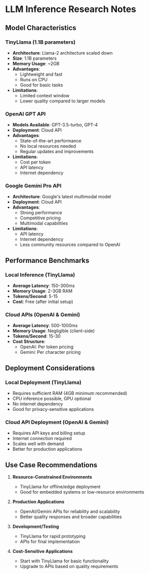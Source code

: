 # LLM Inference Research Notes

## Model Characteristics

### TinyLlama (1.1B parameters)
- **Architecture**: Llama-2 architecture scaled down
- **Size**: 1.1B parameters
- **Memory Usage**: ~2GB
- **Advantages**:
  - Lightweight and fast
  - Runs on CPU
  - Good for basic tasks
- **Limitations**:
  - Limited context window
  - Lower quality compared to larger models

### OpenAI GPT API
- **Models Available**: GPT-3.5-turbo, GPT-4
- **Deployment**: Cloud API
- **Advantages**:
  - State-of-the-art performance
  - No local resources needed
  - Regular updates and improvements
- **Limitations**:
  - Cost per token
  - API latency
  - Internet dependency

### Google Gemini Pro API
- **Architecture**: Google's latest multimodal model
- **Deployment**: Cloud API
- **Advantages**:
  - Strong performance
  - Competitive pricing
  - Multimodal capabilities
- **Limitations**:
  - API latency
  - Internet dependency
  - Less community resources compared to OpenAI

## Performance Benchmarks

### Local Inference (TinyLlama)
- **Average Latency**: 150-300ms
- **Memory Usage**: 2-3GB RAM
- **Tokens/Second**: 5-15
- **Cost**: Free (after initial setup)

### Cloud APIs (OpenAI & Gemini)
- **Average Latency**: 500-1000ms
- **Memory Usage**: Negligible (client-side)
- **Tokens/Second**: 15-30
- **Cost Structure**:
  - OpenAI: Per token pricing
  - Gemini: Per character pricing

## Deployment Considerations

### Local Deployment (TinyLlama)
- Requires sufficient RAM (4GB minimum recommended)
- CPU inference possible, GPU optional
- No internet dependency
- Good for privacy-sensitive applications

### Cloud API Deployment (OpenAI & Gemini)
- Requires API keys and billing setup
- Internet connection required
- Scales well with demand
- Better for production applications

## Use Case Recommendations

1. **Resource-Constrained Environments**
   - TinyLlama for offline/edge deployment
   - Good for embedded systems or low-resource environments

2. **Production Applications**
   - OpenAI/Gemini APIs for reliability and scalability
   - Better quality responses and broader capabilities

3. **Development/Testing**
   - TinyLlama for rapid prototyping
   - APIs for final implementation

4. **Cost-Sensitive Applications**
   - Start with TinyLlama for basic functionality
   - Upgrade to APIs based on quality requirements 